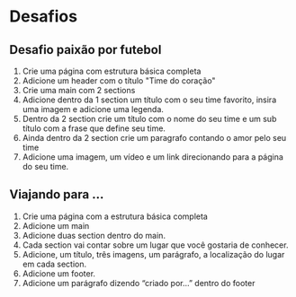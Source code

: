 # Desafios

## Desafio paixão por futebol

1. Crie uma página com estrutura básica completa
2. Adicione um header com o título "Time do coração"
3. Crie uma main com 2 sections 
4. Adicione dentro da 1 section um título com o seu time favorito, insira uma imagem e adicione uma  legenda.
5. Dentro da 2 section crie um título com o nome do seu time e um sub título com a frase que define seu time. 
6. Ainda dentro da 2 section crie um paragrafo contando o amor pelo seu time
7. Adicione uma imagem, um vídeo e um link direcionando para a página do seu time.

## Viajando para ...

1. Crie uma página com a estrutura básica completa
2. Adicione um main
3. Adicione duas section dentro do main.
4. Cada section vai contar sobre um lugar que você gostaria de conhecer.
5. Adicione, um título, três imagens, um parágrafo, a localização do lugar em cada section.
6. Adicione um footer.
7. Adicione um parágrafo dizendo “criado por…” dentro do footer

